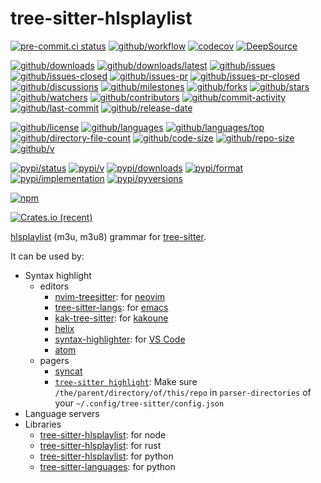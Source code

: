 # tree-sitter-hlsplaylist

[![pre-commit.ci status](https://results.pre-commit.ci/badge/github/Freed-Wu/tree-sitter-hlsplaylist/main.svg)](https://results.pre-commit.ci/latest/github/Freed-Wu/tree-sitter-hlsplaylist/main)
[![github/workflow](https://github.com/Freed-Wu/tree-sitter-hlsplaylist/actions/workflows/main.yml/badge.svg)](https://github.com/Freed-Wu/tree-sitter-hlsplaylist/actions)
[![codecov](https://codecov.io/gh/Freed-Wu/tree-sitter-hlsplaylist/branch/main/graph/badge.svg)](https://codecov.io/gh/Freed-Wu/tree-sitter-hlsplaylist)
[![DeepSource](https://deepsource.io/gh/Freed-Wu/tree-sitter-hlsplaylist.svg/?show_trend=true)](https://deepsource.io/gh/Freed-Wu/tree-sitter-hlsplaylist)

[![github/downloads](https://shields.io/github/downloads/Freed-Wu/tree-sitter-hlsplaylist/total)](https://github.com/Freed-Wu/tree-sitter-hlsplaylist/releases)
[![github/downloads/latest](https://shields.io/github/downloads/Freed-Wu/tree-sitter-hlsplaylist/latest/total)](https://github.com/Freed-Wu/tree-sitter-hlsplaylist/releases/latest)
[![github/issues](https://shields.io/github/issues/Freed-Wu/tree-sitter-hlsplaylist)](https://github.com/Freed-Wu/tree-sitter-hlsplaylist/issues)
[![github/issues-closed](https://shields.io/github/issues-closed/Freed-Wu/tree-sitter-hlsplaylist)](https://github.com/Freed-Wu/tree-sitter-hlsplaylist/issues?q=is%3Aissue+is%3Aclosed)
[![github/issues-pr](https://shields.io/github/issues-pr/Freed-Wu/tree-sitter-hlsplaylist)](https://github.com/Freed-Wu/tree-sitter-hlsplaylist/pulls)
[![github/issues-pr-closed](https://shields.io/github/issues-pr-closed/Freed-Wu/tree-sitter-hlsplaylist)](https://github.com/Freed-Wu/tree-sitter-hlsplaylist/pulls?q=is%3Apr+is%3Aclosed)
[![github/discussions](https://shields.io/github/discussions/Freed-Wu/tree-sitter-hlsplaylist)](https://github.com/Freed-Wu/tree-sitter-hlsplaylist/discussions)
[![github/milestones](https://shields.io/github/milestones/all/Freed-Wu/tree-sitter-hlsplaylist)](https://github.com/Freed-Wu/tree-sitter-hlsplaylist/milestones)
[![github/forks](https://shields.io/github/forks/Freed-Wu/tree-sitter-hlsplaylist)](https://github.com/Freed-Wu/tree-sitter-hlsplaylist/network/members)
[![github/stars](https://shields.io/github/stars/Freed-Wu/tree-sitter-hlsplaylist)](https://github.com/Freed-Wu/tree-sitter-hlsplaylist/stargazers)
[![github/watchers](https://shields.io/github/watchers/Freed-Wu/tree-sitter-hlsplaylist)](https://github.com/Freed-Wu/tree-sitter-hlsplaylist/watchers)
[![github/contributors](https://shields.io/github/contributors/Freed-Wu/tree-sitter-hlsplaylist)](https://github.com/Freed-Wu/tree-sitter-hlsplaylist/graphs/contributors)
[![github/commit-activity](https://shields.io/github/commit-activity/w/Freed-Wu/tree-sitter-hlsplaylist)](https://github.com/Freed-Wu/tree-sitter-hlsplaylist/graphs/commit-activity)
[![github/last-commit](https://shields.io/github/last-commit/Freed-Wu/tree-sitter-hlsplaylist)](https://github.com/Freed-Wu/tree-sitter-hlsplaylist/commits)
[![github/release-date](https://shields.io/github/release-date/Freed-Wu/tree-sitter-hlsplaylist)](https://github.com/Freed-Wu/tree-sitter-hlsplaylist/releases/latest)

[![github/license](https://shields.io/github/license/Freed-Wu/tree-sitter-hlsplaylist)](https://github.com/Freed-Wu/tree-sitter-hlsplaylist/blob/main/LICENSE)
[![github/languages](https://shields.io/github/languages/count/Freed-Wu/tree-sitter-hlsplaylist)](https://github.com/Freed-Wu/tree-sitter-hlsplaylist)
[![github/languages/top](https://shields.io/github/languages/top/Freed-Wu/tree-sitter-hlsplaylist)](https://github.com/Freed-Wu/tree-sitter-hlsplaylist)
[![github/directory-file-count](https://shields.io/github/directory-file-count/Freed-Wu/tree-sitter-hlsplaylist)](https://github.com/Freed-Wu/tree-sitter-hlsplaylist)
[![github/code-size](https://shields.io/github/languages/code-size/Freed-Wu/tree-sitter-hlsplaylist)](https://github.com/Freed-Wu/tree-sitter-hlsplaylist)
[![github/repo-size](https://shields.io/github/repo-size/Freed-Wu/tree-sitter-hlsplaylist)](https://github.com/Freed-Wu/tree-sitter-hlsplaylist)
[![github/v](https://shields.io/github/v/release/Freed-Wu/tree-sitter-hlsplaylist)](https://github.com/Freed-Wu/tree-sitter-hlsplaylist)

[![pypi/status](https://shields.io/pypi/status/tree-sitter-hlsplaylist)](https://pypi.org/project/tree-sitter-hlsplaylist/#description)
[![pypi/v](https://shields.io/pypi/v/tree-sitter-hlsplaylist)](https://pypi.org/project/tree-sitter-hlsplaylist/#history)
[![pypi/downloads](https://shields.io/pypi/dd/tree-sitter-hlsplaylist)](https://pypi.org/project/tree-sitter-hlsplaylist/#files)
[![pypi/format](https://shields.io/pypi/format/tree-sitter-hlsplaylist)](https://pypi.org/project/tree-sitter-hlsplaylist/#files)
[![pypi/implementation](https://shields.io/pypi/implementation/tree-sitter-hlsplaylist)](https://pypi.org/project/tree-sitter-hlsplaylist/#files)
[![pypi/pyversions](https://shields.io/pypi/pyversions/tree-sitter-hlsplaylist)](https://pypi.org/project/tree-sitter-hlsplaylist/#files)

[![npm](https://img.shields.io/npm/dw/tree-sitter-hlsplaylist)](https://www.npmjs.com/package/tree-sitter-hlsplaylist)

[![Crates.io (recent)](https://img.shields.io/crates/dr/tree-sitter-hlsplaylist)](https://crates.io/crates/tree-sitter-hlsplaylist)

[hlsplaylist](https://developer.apple.com/streaming/) (m3u, m3u8) grammar for
[tree-sitter](https://github.com/tree-sitter/tree-sitter).

It can be used by:

- Syntax highlight
  - editors
    - [nvim-treesitter](https://github.com/nvim-treesitter/nvim-treesitter): for
      [neovim](https://github.com/neovim/neovim)
    - [tree-sitter-langs](https://github.com/emacs-tree-sitter/tree-sitter-langs):
      for [emacs](https://www.gnu.org/software/emacs/)
    - [kak-tree-sitter](https://github.com/phaazon/kak-tree-sitter): for
      [kakoune](https://kakoune.org/)
    - [helix](https://helix-editor.com/)
    - [syntax-highlighter](https://github.com/EvgeniyPeshkov/syntax-highlighter):
      for [VS Code](https://github.com/microsoft/vscode)
    - [atom](https://github.com/atom/atom)
  - pagers
    - [syncat](https://github.com/foxfriends/syncat)
    - [`tree-sitter highlight`](https://tree-sitter.github.io/tree-sitter/syntax-highlighting):
      Make sure `/the/parent/directory/of/this/repo` in `parser-directories` of
      your `~/.config/tree-sitter/config.json`
- Language servers
- Libraries
  - [tree-sitter-hlsplaylist](https://www.npmjs.com/package/tree-sitter-hlsplaylist):
    for node
  - [tree-sitter-hlsplaylist](https://crates.io/crates/tree-sitter-hlsplaylist):
    for rust
  - [tree-sitter-hlsplaylist](https://pypi.org/project/tree-sitter-hlsplaylist):
    for python
  - [tree-sitter-languages](https://github.com/grantjenks/py-tree-sitter-languages):
    for python
